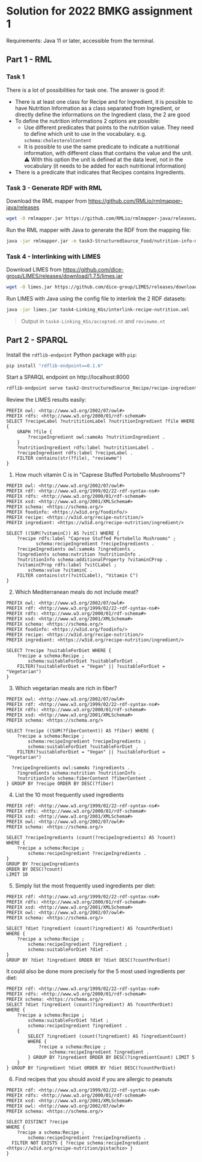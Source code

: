 # Solution for 2022 BMKG assignment 1

Requirements: Java 11 or later, accessible from the terminal.

## Part 1 - RML

### Task 1

There is a lot of possibilities for task one. The answer is good if:

* There is at least one class for Recipe and for Ingredient, it is possible to have Nutrition Information as a class separated from Ingredient, or directly define the informations on the Ingredient class, the 2 are good
* To define the nutrition informations 2 options are possible:
  * Use different predicates that points to the nutrition value. They need to define which unit to use in the vocabulary. e.g. `schema:cholesterolContent`
  * It is possible to use the same predicate to indicate a nutritional information, with different class that contains the value and the unit. ⚠️ With this option the unit is defined at the data level, not in the vocabulary (it needs to be added for each nutritional information)
* There is a predicate that indicates that Recipes contains Ingredients.

### Task 3 - Generate RDF with RML

Download the RML mapper from https://github.com/RMLio/rmlmapper-java/releases

```bash
wget -O rmlmapper.jar https://github.com/RMLio/rmlmapper-java/releases/download/v4.15.0/rmlmapper-4.15.0-r361-all.jar
```

Run the RML mapper with Java to generate the RDF from the mapping file:

```bash
java -jar rmlmapper.jar -m task3-StructuredSource_Food/nutrition-info-mappings.rml.ttl -o task3-StructuredSource_Food/nutrition-info.ttl
```

### Task 4 - Interlinking with LIMES

Download LIMES from https://github.com/dice-group/LIMES/releases/download/1.7.5/limes.jar

```bash
wget -O limes.jar https://github.com/dice-group/LIMES/releases/download/1.7.5/limes.jar
```

Run LIMES with Java using the config file to interlink the 2  RDF datasets:

```bash
java -jar limes.jar task4-Linking_KGs/interlink-recipe-nutrition.xml
```

> Output in `task4-Linking_KGs/accepted.nt` and `reviewme.nt`

## Part 2 - SPARQL

Install the `rdflib-endpoint` Python package with `pip`:

```bash
pip install "rdflib-endpoint==0.1.6"
```

Start a SPARQL endpoint on http://localhost:8000

```bash
rdflib-endpoint serve task2-UnstructuredSource_Recipe/recipe-ingredients.ttl task3-StructuredSource_Food/nutrition-info.ttl task4-Linking_KGs/vincent-accepted.nt
```

Review the LIMES results easily:

```SPARQL
PREFIX owl: <http://www.w3.org/2002/07/owl#>
PREFIX rdfs: <http://www.w3.org/2000/01/rdf-schema#>
SELECT ?recipeLabel ?nutrititionLabel ?nutritionIngredient ?file WHERE {
    GRAPH ?file {
        ?recipeIngredient owl:sameAs ?nutritionIngredient .
    }
  	?nutritionIngredient rdfs:label ?nutrititionLabel .
    ?recipeIngredient rdfs:label ?recipeLabel .
    FILTER contains(str(?file), "reviewme")
}
```

1. How much vitamin C is in  "Caprese Stuffed Portobello Mushrooms"?

```SPARQL
PREFIX owl: <http://www.w3.org/2002/07/owl#>
PREFIX rdf: <http://www.w3.org/1999/02/22-rdf-syntax-ns#>
PREFIX rdfs: <http://www.w3.org/2000/01/rdf-schema#>
PREFIX xsd: <http://www.w3.org/2001/XMLSchema#>
PREFIX schema: <https://schema.org/>
PREFIX foodinfo: <https://w3id.org/foodinfo/>
PREFIX recipe: <https://w3id.org/recipe-nutrition/>
PREFIX ingredient: <https://w3id.org/recipe-nutrition/ingredient/>

SELECT ((SUM(?vitaminC)) AS ?vitC) WHERE {
  	?recipe rdfs:label "Caprese Stuffed Portobello Mushrooms" ;
           schema:recipeIngredient ?recipeIngredients .
  	?recipeIngredients owl:sameAs ?ingredients .
  	?ingredients schema:nutrition ?nutritionInfo .
  	?nutritionInfo schema:additionalProperty ?vitaminCProp .
    ?vitaminCProp rdfs:label ?vitCLabel ;
    	schema:value ?vitaminC .
    FILTER contains(str(?vitCLabel), "Vitamin C")
}
```

2. Which Mediterranean meals do not include meat?

```SPARQL
PREFIX owl: <http://www.w3.org/2002/07/owl#>
PREFIX rdf: <http://www.w3.org/1999/02/22-rdf-syntax-ns#>
PREFIX rdfs: <http://www.w3.org/2000/01/rdf-schema#>
PREFIX xsd: <http://www.w3.org/2001/XMLSchema#>
PREFIX schema: <https://schema.org/>
PREFIX foodinfo: <https://w3id.org/foodinfo/>
PREFIX recipe: <https://w3id.org/recipe-nutrition/>
PREFIX ingredient: <https://w3id.org/recipe-nutrition/ingredient/>

SELECT ?recipe ?suitableForDiet WHERE {
  	?recipe a schema:Recipe ;
  		schema:suitableForDiet ?suitableForDiet .
  	FILTER(?suitableForDiet = "Vegan" || ?suitableForDiet = "Vegetarian")
}
```

3. Which vegetarian meals are rich in fiber?

```SPARQL
PREFIX owl: <http://www.w3.org/2002/07/owl#>
PREFIX rdf: <http://www.w3.org/1999/02/22-rdf-syntax-ns#>
PREFIX rdfs: <http://www.w3.org/2000/01/rdf-schema#>
PREFIX xsd: <http://www.w3.org/2001/XMLSchema#>
PREFIX schema: <https://schema.org/>

SELECT ?recipe ((SUM(?fiberContent)) AS ?fiber) WHERE {
  	?recipe a schema:Recipe ;
		schema:recipeIngredient ?recipeIngredients ;
  		schema:suitableForDiet ?suitableForDiet .
  	FILTER(?suitableForDiet = "Vegan" || ?suitableForDiet = "Vegetarian")
  	
  ?recipeIngredients owl:sameAs ?ingredients .
  	?ingredients schema:nutrition ?nutritionInfo .
  	?nutritionInfo schema:fiberContent ?fiberContent .
} GROUP BY ?recipe ORDER BY DESC(?fiber)
```

4. List the 10 most frequently used ingredients

```SPARQL
PREFIX rdf: <http://www.w3.org/1999/02/22-rdf-syntax-ns#>
PREFIX rdfs: <http://www.w3.org/2000/01/rdf-schema#>
PREFIX xsd: <http://www.w3.org/2001/XMLSchema#>
PREFIX owl: <http://www.w3.org/2002/07/owl#>
PREFIX schema: <https://schema.org/>

SELECT ?recipeIngredients (count(?recipeIngredients) AS ?count)
WHERE {
    ?recipe a schema:Recipe ;
		schema:recipeIngredient ?recipeIngredients .
} 
GROUP BY ?recipeIngredients
ORDER BY DESC(?count)
LIMIT 10
```

5. Simply list the most frequently used ingredients per diet:

```SPARQL
PREFIX rdf: <http://www.w3.org/1999/02/22-rdf-syntax-ns#>
PREFIX rdfs: <http://www.w3.org/2000/01/rdf-schema#>
PREFIX xsd: <http://www.w3.org/2001/XMLSchema#>
PREFIX owl: <http://www.w3.org/2002/07/owl#>
PREFIX schema: <https://schema.org/>

SELECT ?diet ?ingredient (count(?ingredient) AS ?countPerDiet)
WHERE {
    ?recipe a schema:Recipe ;
		schema:recipeIngredient ?ingredient ;
        schema:suitableForDiet ?diet .
} 
GROUP BY ?diet ?ingredient ORDER BY ?diet DESC(?countPerDiet)
```

It could also be done more precisely for the 5 most used ingredients per diet:

```SPARQL
PREFIX rdf: <http://www.w3.org/1999/02/22-rdf-syntax-ns#>
PREFIX rdfs: <http://www.w3.org/2000/01/rdf-schema#>
PREFIX schema: <https://schema.org/>
SELECT ?diet ?ingredient (count(?ingredient) AS ?countPerDiet) 
WHERE { 
    ?recipe a schema:Recipe ;
		schema:suitableForDiet ?diet ;
  		schema:recipeIngredient ?ingredient .
    {
        SELECT ?ingredient (count(?ingredient) AS ?ingredientCount)
        WHERE {
            ?recipe a schema:Recipe ;
				schema:recipeIngredient ?ingredient .
        } GROUP BY ?ingredient ORDER BY DESC(?ingredientCount) LIMIT 5
    }
} GROUP BY ?ingredient ?diet ORDER BY ?diet DESC(?countPerDiet)
```


6. Find recipes that you should avoid if you are allergic to peanuts

```SPARQL
PREFIX rdf: <http://www.w3.org/1999/02/22-rdf-syntax-ns#>
PREFIX rdfs: <http://www.w3.org/2000/01/rdf-schema#>
PREFIX xsd: <http://www.w3.org/2001/XMLSchema#>
PREFIX owl: <http://www.w3.org/2002/07/owl#>
PREFIX schema: <https://schema.org/>

SELECT DISTINCT ?recipe
WHERE {
    ?recipe a schema:Recipe ;
		schema:recipeIngredient ?recipeIngredients .
  FILTER NOT EXISTS { ?recipe schema:recipeIngredient <https://w3id.org/recipe-nutrition/pistachio> }
} 
```
